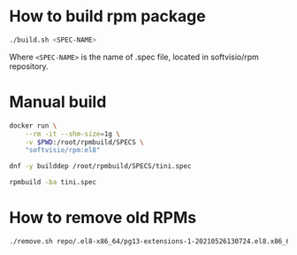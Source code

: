 # How to build rpm package

```sh
./build.sh <SPEC-NAME>
```

Where `<SPEC-NAME>` is the name of .spec file, located in softvisio/rpm repository.

# Manual build

```sh
docker run \
    --rm -it --shm-size=1g \
    -v $PWD:/root/rpmbuild/SPECS \
    "softvisio/rpm:el8"

dnf -y builddep /root/rpmbuild/SPECS/tini.spec

rpmbuild -ba tini.spec
```

# How to remove old RPMs

```sh
./remove.sh repo/.el8-x86_64/pg13-extensions-1-20210526130724.el8.x86_64.rpm
```
